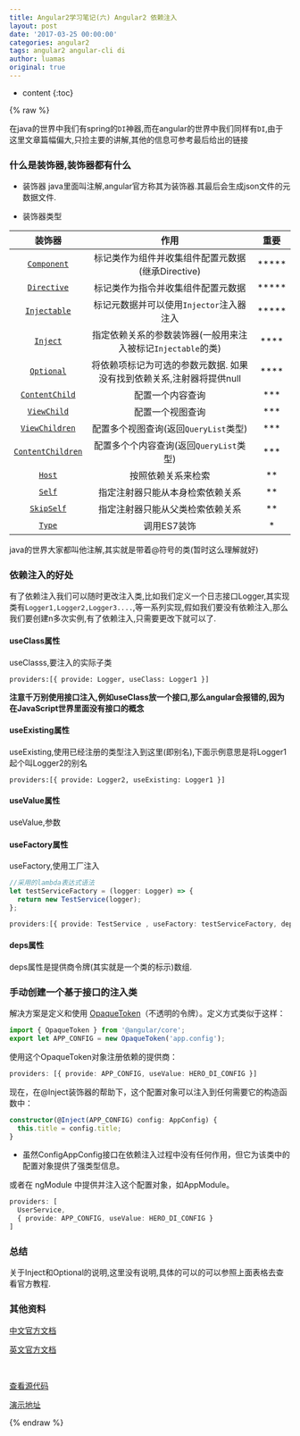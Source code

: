 ```yaml
---
title: Angular2学习笔记(六) Angular2 依赖注入
layout: post
date: '2017-03-25 00:00:00'
categories: angular2
tags: angular2 angular-cli di
author: luamas
original: true
---
```


* content
{:toc}

{% raw %}

在java的世界中我们有spring的`DI`神器,而在angular的世界中我们同样有`DI`,由于这里文章篇幅偏大,只捡主要的讲解,其他的信息可参考最后给出的链接


### 什么是装饰器,装饰器都有什么

* 装饰器
java里面叫注解,angular官方称其为装饰器.其最后会生成json文件的元数据文件.

* 装饰器类型





|装饰器|作用|重要|
|:-:|:-:|:-:|
|[`Component`](https://angular.cn/docs/ts/latest/api/core/index/Component-decorator.html)|标记类作为组件并收集组件配置元数据(继承Directive)|*****|
|[`Directive`](https://angular.cn/docs/ts/latest/api/core/index/Directive-decorator.html)|标记类作为指令并收集组件配置元数据| ***** |
|[`Injectable`](https://angular.cn/docs/ts/latest/api/core/index/Injectable-decorator.html)|标记元数据并可以使用`Injector`注入器注入| ***** |
|[`Inject`](https://angular.cn/docs/ts/latest/api/core/index/Inject-decorator.html)|指定依赖关系的参数装饰器(一般用来注入被标记`Injectable`的类)| **** |
|[`Optional`](https://angular.cn/docs/ts/latest/api/core/index/Optional-decorator.html)|将依赖项标记为可选的参数元数据. 如果没有找到依赖关系,注射器将提供null| **** |
|[`ContentChild`](https://angular.cn/docs/ts/latest/api/core/index/ContentChild-decorator.html)|配置一个内容查询| *** |
|[`ViewChild`](https://angular.cn/docs/ts/latest/api/core/index/ViewChild-decorator.html)|配置一个视图查询| *** |
|[`ViewChildren`](https://angular.cn/docs/ts/latest/api/core/index/ViewChildren-decorator.html)|配置多个视图查询(返回`QueryList`类型)| *** |
|[`ContentChildren`](https://angular.cn/docs/ts/latest/api/core/index/ContentChildren-decorator.html)|配置多个个内容查询(返回`QueryList`类型)| *** |
|[`Host`](https://angular.cn/docs/ts/latest/api/core/index/Host-decorator.html)|按照依赖关系来检索| ** |
|[`Self`](https://angular.cn/docs/ts/latest/api/core/index/Self-decorator.html)|指定注射器只能从本身检索依赖关系| ** |
|[`SkipSelf`](https://angular.cn/docs/ts/latest/api/core/index/SkipSelf-decorator.html)|指定注射器只能从父类检索依赖关系| ** |
|[`Type`](https://angular.cn/docs/ts/latest/api/core/index/Type-decorator.html)|调用ES7装饰| * |



java的世界大家都叫他注解,其实就是带着@符号的类(暂时这么理解就好)


### 依赖注入的好处
有了依赖注入我们可以随时更改注入类,比如我们定义一个日志接口Logger,其实现类有`Logger1,Logger2,Logger3....`,等一系列实现,假如我们要没有依赖注入,那么我们要创建n多次实例,有了依赖注入,只需要更改下就可以了.

#### useClass属性
useClasss,要注入的实际子类

```
providers:[{ provide: Logger, useClass: Logger1 }]
```

**注意千万别使用接口注入,例如useClass放一个接口,那么angular会报错的,因为在JavaScript世界里面没有接口的概念**

#### useExisting属性
useExisting,使用已经注册的类型注入到这里(即别名),下面示例意思是将Logger1起个叫Logger2的别名

```
providers:[{ provide: Logger2, useExisting: Logger1 }]
```

#### useValue属性
useValue,参数

#### useFactory属性
useFactory,使用工厂注入

```ts
//采用的lambda表达式语法
let testServiceFactory = (logger: Logger) => {
  return new TestService(logger);
};

providers:[{ provide: TestService , useFactory: testServiceFactory, deps: [Logger] }]
```

#### deps属性
deps属性是提供商令牌(其实就是一个类的标示)数组.


### 手动创建一个基于接口的注入类
解决方案是定义和使用 [OpaqueToken](https://angular.cn/docs/ts/latest/api/core/index/OpaqueToken-class.html)（不透明的令牌）。定义方式类似于这样：

```ts
import { OpaqueToken } from '@angular/core';
export let APP_CONFIG = new OpaqueToken('app.config');
```

使用这个OpaqueToken对象注册依赖的提供商：

```ts
providers: [{ provide: APP_CONFIG, useValue: HERO_DI_CONFIG }]
```

现在，在@Inject装饰器的帮助下，这个配置对象可以注入到任何需要它的构造函数中：

```ts
constructor(@Inject(APP_CONFIG) config: AppConfig) {
  this.title = config.title;
}
```


 - 虽然ConfigAppConfig接口在依赖注入过程中没有任何作用，但它为该类中的配置对象提供了强类型信息。

或者在 ngModule 中提供并注入这个配置对象，如AppModule。

```ts
providers: [
  UserService,
  { provide: APP_CONFIG, useValue: HERO_DI_CONFIG }
]
```


### 总结
关于Inject和Optional的说明,这里没有说明,具体的可以的可以参照上面表格去查看官方教程.

### 其他资料

[中文官方文档](https://angular.cn/docs/ts/latest/guide/dependency-injection.html)

[英文官方文档](https://angular.io/docs/ts/latest/guide/dependency-injection.html)

<br>


[查看源代码](https://github.com/luamas/angular2-sample)

[演示地址](http://blog.luamas.com/angular2-sample)

{% endraw %}